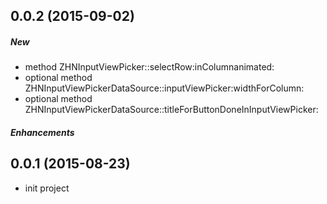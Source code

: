 ## 0.0.2 (2015-09-02)

##### New
- method ZHNInputViewPicker::selectRow:inColumnanimated:
- optional method ZHNInputViewPickerDataSource::inputViewPicker:widthForColumn:
- optional method ZHNInputViewPickerDataSource::titleForButtonDoneInInputViewPicker:

##### Enhancements


## 0.0.1 (2015-08-23)
- init project
